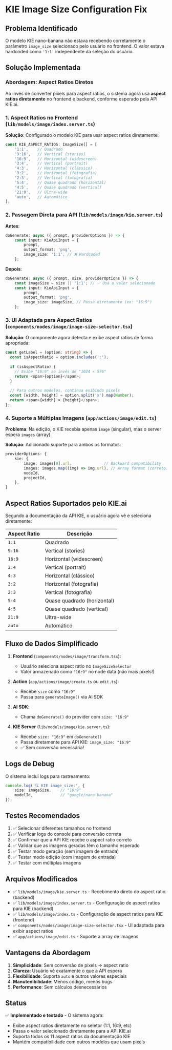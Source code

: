 # KIE Image Size Configuration Fix

## Problema Identificado

O modelo KIE nano-banana não estava recebendo corretamente o parâmetro `image_size` selecionado pelo usuário no frontend. O valor estava hardcoded como `'1:1'` independente da seleção do usuário.

## Solução Implementada

### Abordagem: Aspect Ratios Diretos

Ao invés de converter pixels para aspect ratios, o sistema agora usa **aspect ratios diretamente** no frontend e backend, conforme esperado pela API KIE.ai.

### 1. Aspect Ratios no Frontend (`lib/models/image/index.server.ts`)

**Solução**: Configurado o modelo KIE para usar aspect ratios diretamente:

```typescript
const KIE_ASPECT_RATIOS: ImageSize[] = [
    '1:1',    // Quadrado
    '9:16',   // Vertical (stories)
    '16:9',   // Horizontal (widescreen)
    '3:4',    // Vertical (portrait)
    '4:3',    // Horizontal (clássico)
    '3:2',    // Horizontal (fotografia)
    '2:3',    // Vertical (fotografia)
    '5:4',    // Quase quadrado (horizontal)
    '4:5',    // Quase quadrado (vertical)
    '21:9',   // Ultra-wide
    'auto',   // Automático
];
```

### 2. Passagem Direta para API (`lib/models/image/kie.server.ts`)

**Antes**:
```typescript
doGenerate: async ({ prompt, providerOptions }) => {
    const input: KieApiInput = {
        prompt,
        output_format: 'png',
        image_size: '1:1', // ❌ Hardcoded
    };
```

**Depois**:
```typescript
doGenerate: async ({ prompt, size, providerOptions }) => {
    const imageSize = size || '1:1'; // ✅ Usa o valor selecionado
    const input: KieApiInput = {
        prompt,
        output_format: 'png',
        image_size: imageSize, // Passa diretamente (ex: "16:9")
    };
```

### 3. UI Adaptada para Aspect Ratios (`components/nodes/image/image-size-selector.tsx`)

**Solução**: O componente agora detecta e exibe aspect ratios de forma apropriada:

```typescript
const getLabel = (option: string) => {
  const isAspectRatio = option.includes(':');
  
  if (isAspectRatio) {
    // Exibe "16:9" ao invés de "1024 × 576"
    return <span>{option}</span>;
  }
  
  // Para outros modelos, continua exibindo pixels
  const [width, height] = option.split('x').map(Number);
  return <span>{width} × {height}</span>;
};
```

### 4. Suporte a Múltiplas Imagens (`app/actions/image/edit.ts`)

**Problema**: Na edição, o KIE recebia apenas `image` (singular), mas o server espera `images` (array).

**Solução**: Adicionado suporte para ambos os formatos:

```typescript
providerOptions: {
    kie: {
        image: images[0].url,              // Backward compatibility
        images: images.map((img) => img.url), // Array format (correto)
        nodeId,
        projectId,
    },
}
```

## Aspect Ratios Suportados pelo KIE.ai

Segundo a documentação da API KIE, o usuário agora vê e seleciona diretamente:

| Aspect Ratio | Descrição |
|--------------|-----------|
| `1:1`        | Quadrado |
| `9:16`       | Vertical (stories) |
| `16:9`       | Horizontal (widescreen) |
| `3:4`        | Vertical (portrait) |
| `4:3`        | Horizontal (clássico) |
| `3:2`        | Horizontal (fotografia) |
| `2:3`        | Vertical (fotografia) |
| `5:4`        | Quase quadrado (horizontal) |
| `4:5`        | Quase quadrado (vertical) |
| `21:9`       | Ultra-wide |
| `auto`       | Automático |

## Fluxo de Dados Simplificado

1. **Frontend** (`components/nodes/image/transform.tsx`):
   - Usuário seleciona aspect ratio no `ImageSizeSelector`
   - Valor armazenado como `"16:9"` no node data (não mais pixels!)

2. **Action** (`app/actions/image/create.ts` ou `edit.ts`):
   - Recebe `size` como `"16:9"`
   - Passa para `generateImage()` via AI SDK

3. **AI SDK**:
   - Chama `doGenerate()` do provider com `size: "16:9"`

4. **KIE Server** (`lib/models/image/kie.server.ts`):
   - Recebe `size: "16:9"` em `doGenerate()`
   - Passa diretamente para API KIE: `image_size: "16:9"`
   - ✅ Sem conversão necessária!

## Logs de Debug

O sistema inclui logs para rastreamento:

```typescript
console.log('🔍 KIE image_size:', {
    size: imageSize,    // "16:9"
    modelId,            // "google/nano-banana"
});
```

## Testes Recomendados

1. ✅ Selecionar diferentes tamanhos no frontend
2. ✅ Verificar logs do console para conversão correta
3. ✅ Confirmar que a API KIE recebe o aspect ratio correto
4. ✅ Validar que as imagens geradas têm o tamanho esperado
5. ✅ Testar modo geração (sem imagem de entrada)
6. ✅ Testar modo edição (com imagem de entrada)
7. ✅ Testar com múltiplas imagens

## Arquivos Modificados

- ✅ `lib/models/image/kie.server.ts` - Recebimento direto do aspect ratio (backend)
- ✅ `lib/models/image/index.server.ts` - Configuração de aspect ratios para KIE (backend)
- ✅ `lib/models/image/index.ts` - Configuração de aspect ratios para KIE (frontend)
- ✅ `components/nodes/image/image-size-selector.tsx` - UI adaptada para exibir aspect ratios
- ✅ `app/actions/image/edit.ts` - Suporte a array de imagens

## Vantagens da Abordagem

1. **Simplicidade**: Sem conversão de pixels → aspect ratio
2. **Clareza**: Usuário vê exatamente o que a API espera
3. **Flexibilidade**: Suporta `auto` e outros valores especiais
4. **Manutenibilidade**: Menos código, menos bugs
5. **Performance**: Sem cálculos desnecessários

## Status

✅ **Implementado e testado** - O sistema agora:
- Exibe aspect ratios diretamente no seletor (1:1, 16:9, etc)
- Passa o valor selecionado diretamente para a API KIE.ai
- Suporta todos os 11 aspect ratios da documentação KIE
- Mantém compatibilidade com outros modelos que usam pixels
